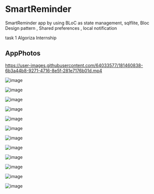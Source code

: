 # SmartReminder

SmartReminder app by using BLoC as state management, sqlflite, Bloc Design pattern , Shared preferences , local notification

task 1 Algoriza Internship

## AppPhotos


https://user-images.githubusercontent.com/64033577/181460838-6b3a44b8-9271-4716-8e5f-281e7176b01d.mp4

![image](https://user-images.githubusercontent.com/64033577/181111214-b63a5c60-60cb-40c9-92ee-7d8077034456.png)

![image](https://user-images.githubusercontent.com/64033577/181111251-cb33f8b0-80ad-441e-a6fa-6b4aebeecb69.png)

![image](https://user-images.githubusercontent.com/64033577/181111438-4d69cefd-b99e-41a0-8788-04ba842cf898.png)

![image](https://user-images.githubusercontent.com/64033577/181111473-22ff582f-db5d-4d6b-8c25-2fc14ce782e7.png)

![image](https://user-images.githubusercontent.com/64033577/181111306-f7c63069-e03b-45dd-9050-5caae03629d7.png)

![image](https://user-images.githubusercontent.com/64033577/181111325-cb4f10e4-beb5-4d5c-bb72-9a9ba460a3fa.png)

![image](https://user-images.githubusercontent.com/64033577/181111355-29a2da0b-03d8-4a0a-8bba-7a691e44f9fb.png)

![image](https://user-images.githubusercontent.com/64033577/181111376-85e413b9-589a-4897-a25f-56c56869cdd8.png)

![image](https://user-images.githubusercontent.com/64033577/181111412-76444d77-ff82-4119-be68-c61fe5c4acf7.png)

![image](https://user-images.githubusercontent.com/64033577/181111498-f9564492-5193-4722-b32d-4d35d13a11bf.png)

![image](https://user-images.githubusercontent.com/64033577/181111519-2429083f-117d-43b4-9cd9-cb1a950420d6.png)

![image](https://user-images.githubusercontent.com/64033577/181111539-2a79737a-2b5c-4b88-af30-7ba075932d8a.png)



